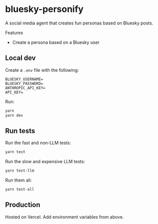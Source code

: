 # bluesky-personify

A social media agent that creates fun personas based on Bluesky posts.

Features

- Create a persona based on a Bluesky user

## Local dev

Create a `.env` file with the following:

```
BLUESKY_USERNAME=
BLUESKY_PASSWORD=
ANTHROPIC_API_KEY=
API_KEY=
```

Run:

```bash
yarn
yarn dev
```

## Run tests

Run the fast and non-LLM tests:

```bash
yarn test
```

Run the slow and expensive LLM tests:

```bash
yarn test-llm
```

Run them all:

```bash
yarn test-all
```

## Production

Hosted on Vercel. Add environment variables from above.
